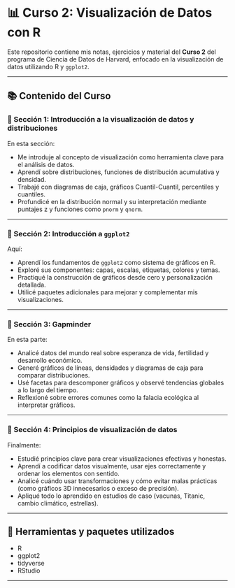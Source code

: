 # 📊 Curso 2: Visualización de Datos con R

Este repositorio contiene mis notas, ejercicios y material del **Curso 2** del programa de Ciencia de Datos de Harvard, enfocado en la visualización de datos utilizando R y `ggplot2`.

---

## 📚 Contenido del Curso

### 🔹 Sección 1: Introducción a la visualización de datos y distribuciones
En esta sección:
- Me introduje al concepto de visualización como herramienta clave para el análisis de datos.
- Aprendí sobre distribuciones, funciones de distribución acumulativa y densidad.
- Trabajé con diagramas de caja, gráficos Cuantil-Cuantil, percentiles y cuantiles.
- Profundicé en la distribución normal y su interpretación mediante puntajes z y funciones como `pnorm` y `qnorm`.

---

### 🔹 Sección 2: Introducción a `ggplot2`
Aquí:
- Aprendí los fundamentos de `ggplot2` como sistema de gráficos en R.
- Exploré sus componentes: capas, escalas, etiquetas, colores y temas.
- Practiqué la construcción de gráficos desde cero y personalización detallada.
- Utilicé paquetes adicionales para mejorar y complementar mis visualizaciones.

---

### 🔹 Sección 3: Gapminder
En esta parte:
- Analicé datos del mundo real sobre esperanza de vida, fertilidad y desarrollo económico.
- Generé gráficos de líneas, densidades y diagramas de caja para comparar distribuciones.
- Usé facetas para descomponer gráficos y observé tendencias globales a lo largo del tiempo.
- Reflexioné sobre errores comunes como la falacia ecológica al interpretar gráficos.

---

### 🔹 Sección 4: Principios de visualización de datos
Finalmente:
- Estudié principios clave para crear visualizaciones efectivas y honestas.
- Aprendí a codificar datos visualmente, usar ejes correctamente y ordenar los elementos con sentido.
- Analicé cuándo usar transformaciones y cómo evitar malas prácticas (como gráficos 3D innecesarios o exceso de precisión).
- Apliqué todo lo aprendido en estudios de caso (vacunas, Titanic, cambio climático, estrellas).

---

## 🚀 Herramientas y paquetes utilizados
- R
- ggplot2
- tidyverse
- RStudio

---